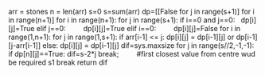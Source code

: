 arr = stones
n = len(arr)
s=0
s=sum(arr)
dp=[[False for j in range(s+1)] for i in range(n+1)]
for i in range(n+1):
for j in range(s+1):
if i==0 and j==0:   dp[i][j]=True
elif j==0:          dp[i][j]=True
elif i==0:          dp[i][j]=False
for i in range(1,n+1):
for j in range(1,s+1):
if arr[i-1] <= j:
dp[i][j] = dp[i-1][j] or dp[i-1][j-arr[i-1]]
else:
dp[i][j] = dp[i-1][j]
dif=sys.maxsize
for j in range(s//2,-1,-1):
if dp[n][j]==True:
dif=s-2*j
break;          #first closest value from centre wud be required s1 break
return dif